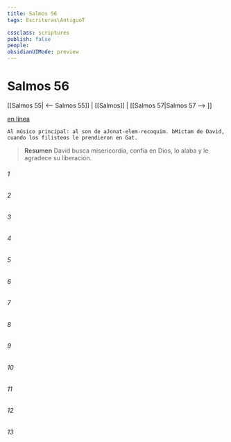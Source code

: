 ```yaml
---
title: Salmos 56
tags: Escrituras\AntiguoT

cssclass: scriptures
publish: false
people:
obsidianUIMode: preview
---
```


# Salmos 56
[[Salmos 55| <-- Salmos 55]] | [[Salmos]] | [[Salmos 57|Salmos 57 --> ]]

[en línea](https://churchofjesuschrist.org/study/scriptures/ot/ps/56?lang=spa)

```
Al músico principal: al son de aJonat-elem-recoquim. bMictam de David, cuando los filisteos le prendieron en Gat.
```

> __Resumen__
David busca misericordia, confía en Dios, lo alaba y le agradece su liberación.

###### 1 


###### 2 


###### 3 


###### 4 


###### 5 


###### 6 


###### 7 


###### 8 


###### 9 


###### 10 


###### 11 


###### 12 


###### 13 


